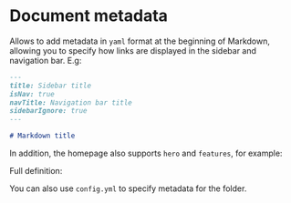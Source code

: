 # Document metadata

Allows to add metadata in `yaml` format at the beginning of Markdown, allowing you to specify how links are displayed in the sidebar and navigation bar. E.g:

```md
---
title: Sidebar title
isNav: true
navTitle: Navigation bar title
sidebarIgnore: true
---

# Markdown title
```

In addition, the homepage also supports `hero` and `features`, for example:

<gbp-raw src="docs/en/README.md" range="-19"></gbp-raw>

Full definition:

<gbp-raw src="src/common/frontmatter.ts"></gbp-raw>

You can also use `config.yml` to specify metadata for the folder.
